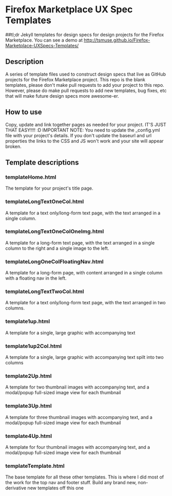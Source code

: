 # Firefox Marketplace UX Spec Templates

##tl;dr
Jekyll templates for design specs for design projects for the Firefox Marketplace. You can see a demo at http://tsmuse.github.io/Firefox-Marketplace-UXSpecs-Templates/

## Description
A series of template files used to construct design specs that live as GitHub projects for the Firefox Marketplace project. This repo is the blank templates, please don't make pull requests to add your project to this repo. However, please do make pull requests to add new templates, bug fixes, etc that will make future design specs more awesome-er.

## How to use
Copy, update and link together pages as needed for your project. IT'S JUST THAT EASY!!!! :D IMPORTANT NOTE: You need to update the _config.yml file with your project's details. If you don't update the baseurl and url properties the links to the CSS and JS won't work and your site will appear broken.

## Template descriptions

### templateHome.html
The template for your project's title page. 

### templateLongTextOneCol.html
A template for a text only/long-form text page, with the text arranged in a single column.

### templateLongTextOneColOneImg.html
A template for a long-form text page, with the text arranged in a single column to the right and a single image to the left.

### templateLongOneColFloatingNav.html
A template for a long-form page, with content arranged in a single column with a floating nav in the left.

### templateLongTextTwoCol.html
A template for a text only/long-form text page, with the text arranged in two columns.

### template1up.html
A template for a single, large graphic with accompanying text

### template1up2Col.html
A template for a single, large graphic with accompanying text spilt into two columns

### template2Up.html
A template for two thumbnail images with accompanying text, and a modal/popup full-sized image view for each thumbnail

### template3Up.html
A template for three thumbnail images with accompanying text, and a modal/popup full-sized image view for each thumbnail

### template4Up.html
A template for four thumbnail images with accompanying text, and a modal/popup full-sized image view for each thumbnail

### templateTemplate.html
The base template for all these other templates. This is where I did most of the work for the top nav and footer stuff. Build any brand new, non-derivative new templates off this one 
